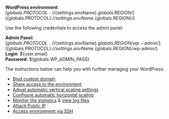 **WordPress environment**: [${globals.PROTOCOL}://${settings.envName}.${globals.REGION}/](${globals.PROTOCOL}://${settings.envName}.${globals.REGION}/)  

Use the following credentials to access the admin panel:   

**Admin Panel**: [${globals.PROTOCOL}://${settings.envName}.${globals.REGION}/wp-admin/](${globals.PROTOCOL}://${settings.envName}.${globals.REGION}/wp-admin/)  
**Login**: ${user.email}  
**Password**: ${globals.WP_ADMIN_PASS}  

The instructions below can help you with further managing your WordPress:   

* [Bind custom domain](https://docs.jelastic.com/custom-domain-via-cname)   
* [Share access to the environment](http://docs.jelastic.com/share-environment)   
* [Adjust automatic vertical scaling settings](http://docs.jelastic.com/automatic-vertical-scaling)   
* [Configure automatic horizontal scaling](http://docs.jelastic.com/automatic-horizontal-scaling)   
* [Monitor the statistics](http://docs.jelastic.com/view-app-statistics) & [view log files](https://docs.jelastic.com/view-log-files)   
* [Attach Public IP](https://docs.jelastic.com/public-ip)   
* [Access environment via SSH](https://docs.jelastic.com/ssh-access)   
